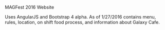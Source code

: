 MAGFest 2016 Website

Uses AngularJS and Bootstrap 4 alpha.
As of 1/27/2016 contains menu, rules, location, on shift food process, and information about Galaxy Cafe.
